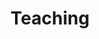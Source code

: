 ---
title: "Teaching"
permalink: /engagements/teaching/
parent: Engagements
layout: page
nav: false  # typically children don't appear as top-level nav
autogen: null
---